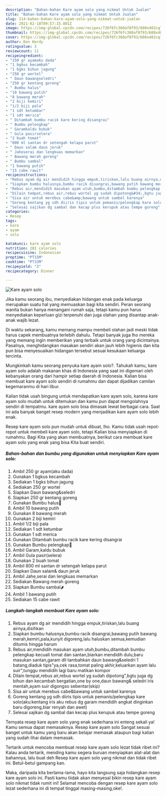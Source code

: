 ```yaml
---
description: "Bahan-bahan Kare ayam solo yang nikmat Untuk Jualan"
title: "Bahan-bahan Kare ayam solo yang nikmat Untuk Jualan"
slug: 114-bahan-bahan-kare-ayam-solo-yang-nikmat-untuk-jualan
date: 2021-02-18T09:57:15.801Z
image: https://img-global.cpcdn.com/recipes/726f6fc360af8f93/680x482cq70/kare-ayam-solo-foto-resep-utama.jpg
thumbnail: https://img-global.cpcdn.com/recipes/726f6fc360af8f93/680x482cq70/kare-ayam-solo-foto-resep-utama.jpg
cover: https://img-global.cpcdn.com/recipes/726f6fc360af8f93/680x482cq70/kare-ayam-solo-foto-resep-utama.jpg
author: Don Hardy
ratingvalue: 3
reviewcount: 11
recipeingredient:
- "250 gr ayamaku dada"
- "1 bgkus kecambah"
- "1 bgks bihun jagung"
- "250 gr wortel"
- " Daun bawangseledri"
- "250 gr kentang goreng"
- " Bumbu halus"
- "10 bawang putih"
- "8 bawang merah"
- "2 biji kemiri"
- "1/2 biji pala"
- "1 sdt ketumbar"
- "1 sdt merica"
- " Ditambah bumbu racik kare kering disangrai"
- " Bumbu pelengkap"
- " Garamkaldu bubuk"
- " Gula pasirselera"
- "2 buah tomat"
- "800 ml santan dr setengah kelapa parut"
- " Daun salam daun jeruk"
- " Jaheserai dan lengkuas memarkan"
- " Bawang merah goreng"
- " Bumbu sambal"
- "1 bawang putih"
- "15 cabe rawit"
recipeinstructions:
- "Rebus ayam dg air mendidih hingga empuk,tiriskan,lalu buang airnya,disihkan"
- "Siapkan bumbu halusnya,bumbu racik disangrai,bawang putih bawang merah,kemiri,pala,kunyit digoreng,lalu haluskan semua,kemudian ditumis hingga harum"
- "Rebus air,mendidih masukan ayam utuh,bumbu,ditambah bumbu pelengkap kecuali tomat dan santan,biarkan mendidih dulu,baru masukan santan,garam dll tambahkan daun bawang&amp;seledri 1 batang,diaduk tipis&#34;ya,cek rasa,tomat paling akhir,keluarkan ayam lalu suir&#34;,tunggu mendidih lagi baru matikan kompor"
- "Dilain tempat,rebus air,rebus wortel yg sudah dipotong&#34;,bgtu juga dg bihun dan kecambah bergatian,one by one,daun bawang&amp; seledri iris mentah,ayam suir digongso sebentar(skip)"
- "Sisa air untuk merebus cabe&amp;bawang untuk sambel karenya"
- "Goreng kentang yg sdh diiris tipis untuk pemanis/pelengkap kare solo(aku:kentang iris aku rebus dg garam mendidih angkat dinginkan baru digoreng,biar renyah dan awet)"
- "Selesai sajikan dg sambal dan kecap plus kerupuk atau tempe goreng"
categories:
- Resep
tags:
- kare
- ayam
- solo

katakunci: kare ayam solo 
nutrition: 281 calories
recipecuisine: Indonesian
preptime: "PT15M"
cooktime: "PT33M"
recipeyield: "3"
recipecategory: Dinner

---
```



![Kare ayam solo](https://img-global.cpcdn.com/recipes/726f6fc360af8f93/680x482cq70/kare-ayam-solo-foto-resep-utama.jpg)

Jika kamu seorang ibu, menyediakan hidangan enak pada keluarga merupakan suatu hal yang memuaskan bagi kita sendiri. Peran seorang  wanita bukan hanya menangani rumah saja, tetapi kamu pun harus menyediakan keperluan gizi terpenuhi dan juga olahan yang disantap anak-anak wajib lezat.

Di waktu  sekarang, kamu memang mampu membeli olahan jadi meski tidak harus capek membuatnya terlebih dahulu. Tetapi banyak juga lho mereka yang memang ingin memberikan yang terbaik untuk orang yang dicintainya. Pasalnya, menghidangkan masakan sendiri akan jauh lebih higienis dan kita pun bisa menyesuaikan hidangan tersebut sesuai kesukaan keluarga tercinta. 



Mungkinkah kamu seorang penyuka kare ayam solo?. Tahukah kamu, kare ayam solo adalah makanan khas di Indonesia yang saat ini digemari oleh kebanyakan orang dari hampir setiap daerah di Indonesia. Kalian bisa membuat kare ayam solo sendiri di rumahmu dan dapat dijadikan camilan kegemaranmu di hari libur.

Kalian tidak usah bingung untuk mendapatkan kare ayam solo, karena kare ayam solo mudah untuk ditemukan dan kamu pun dapat mengolahnya sendiri di tempatmu. kare ayam solo bisa dimasak lewat berbagai cara. Saat ini ada banyak banget resep modern yang menjadikan kare ayam solo lebih enak.

Resep kare ayam solo pun mudah untuk dibuat, lho. Kamu tidak usah repot-repot untuk membeli kare ayam solo, tetapi Kalian bisa menyiapkan di rumahmu. Bagi Kita yang akan membuatnya, berikut cara membuat kare ayam solo yang enak yang bisa Kita buat sendiri.

<!--inarticleads1-->

##### Bahan-bahan dan bumbu yang digunakan untuk menyiapkan Kare ayam solo:

1. Ambil 250 gr ayam(aku dada)
1. Gunakan 1 bgkus kecambah
1. Sediakan 1 bgks bihun jagung
1. Sediakan 250 gr wortel
1. Siapkan  Daun bawang&amp;seledri
1. Siapkan 250 gr kentang goreng
1. Gunakan  Bumbu halus🍾
1. Ambil 10 bawang putih
1. Gunakan 8 bawang merah
1. Gunakan 2 biji kemiri
1. Ambil 1/2 biji pala
1. Sediakan 1 sdt ketumbar
1. Gunakan 1 sdt merica
1. Gunakan  Ditambah bumbu racik kare kering disangrai
1. Gunakan  Bumbu pelengkap🥥
1. Ambil  Garam,kaldu bubuk
1. Ambil  Gula pasir(selera)
1. Gunakan 2 buah tomat
1. Ambil 800 ml santan dr setengah kelapa parut
1. Siapkan  Daun salam&amp; daun jeruk
1. Ambil  Jahe,serai dan lengkuas memarkan
1. Sediakan  Bawang merah goreng
1. Siapkan  Bumbu sambal🌶
1. Ambil 1 bawang putih
1. Sediakan 15 cabe rawit




<!--inarticleads2-->

##### Langkah-langkah membuat Kare ayam solo:

1. Rebus ayam dg air mendidih hingga empuk,tiriskan,lalu buang airnya,disihkan
1. Siapkan bumbu halusnya,bumbu racik disangrai,bawang putih bawang merah,kemiri,pala,kunyit digoreng,lalu haluskan semua,kemudian ditumis hingga harum
1. Rebus air,mendidih masukan ayam utuh,bumbu,ditambah bumbu pelengkap kecuali tomat dan santan,biarkan mendidih dulu,baru masukan santan,garam dll tambahkan daun bawang&amp;seledri 1 batang,diaduk tipis&#34;ya,cek rasa,tomat paling akhir,keluarkan ayam lalu suir&#34;,tunggu mendidih lagi baru matikan kompor
1. Dilain tempat,rebus air,rebus wortel yg sudah dipotong&#34;,bgtu juga dg bihun dan kecambah bergatian,one by one,daun bawang&amp; seledri iris mentah,ayam suir digongso sebentar(skip)
1. Sisa air untuk merebus cabe&amp;bawang untuk sambel karenya
1. Goreng kentang yg sdh diiris tipis untuk pemanis/pelengkap kare solo(aku:kentang iris aku rebus dg garam mendidih angkat dinginkan baru digoreng,biar renyah dan awet)
1. Selesai sajikan dg sambal dan kecap plus kerupuk atau tempe goreng




Ternyata resep kare ayam solo yang enak sederhana ini enteng sekali ya! Kamu semua dapat memasaknya. Resep kare ayam solo Sangat sesuai banget untuk kamu yang baru akan belajar memasak ataupun bagi kalian yang sudah lihai dalam memasak.

Tertarik untuk mencoba membuat resep kare ayam solo lezat tidak ribet ini? Kalau anda tertarik, mending kamu segera buruan menyiapkan alat-alat dan bahannya, lalu buat deh Resep kare ayam solo yang nikmat dan tidak ribet ini. Betul-betul gampang kan. 

Maka, daripada kita berlama-lama, hayo kita langsung saja hidangkan resep kare ayam solo ini. Pasti kamu tiidak akan menyesal bikin resep kare ayam solo nikmat tidak rumit ini! Selamat mencoba dengan resep kare ayam solo lezat sederhana ini di tempat tinggal masing-masing,oke!.

